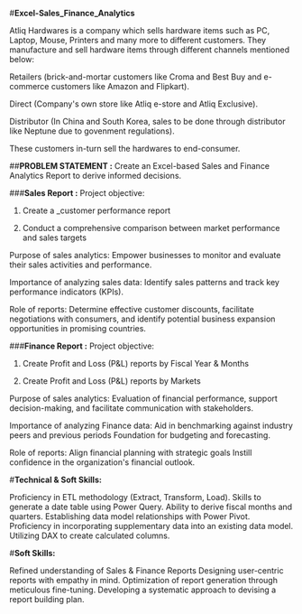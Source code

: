 #**Excel-Sales_Finance_Analytics**

Atliq Hardwares is a company which sells hardware items such as PC, Laptop, Mouse, Printers and many more to different customers. They manufacture and sell hardware items through different channels mentioned below:

Retailers (brick-and-mortar customers like Croma and Best Buy and e-commerce customers like Amazon and Flipkart).

Direct (Company's own store like Atliq e-store and Atliq Exclusive).

Distributor (In China and South Korea, sales to be done through distributor like Neptune due to govenment regulations).

These customers in-turn sell the hardwares to end-consumer.

##**PROBLEM STATEMENT :**
Create an Excel-based Sales and Finance Analytics Report to derive informed decisions.

###**Sales Report :**
Project objective:

1. Create a _customer performance report

2. Conduct a comprehensive comparison between market performance and sales targets

Purpose of sales analytics: Empower businesses to monitor and evaluate their sales activities and performance.

Importance of analyzing sales data: Identify sales patterns and track key performance indicators (KPIs).

Role of reports: Determine effective customer discounts, facilitate negotiations with consumers, and identify potential business expansion opportunities in promising countries.

###**Finance Report :**
Project objective:

1. Create Profit and Loss (P&L) reports by Fiscal Year & Months

2. Create Profit and Loss (P&L) reports by Markets

Purpose of sales analytics: Evaluation of financial performance, support decision-making, and facilitate communication with stakeholders.

Importance of analyzing Finance data: Aid in benchmarking against industry peers and previous periods Foundation for budgeting and forecasting.

Role of reports: Align financial planning with strategic goals Instill confidence in the organization's financial outlook.

#**Technical & Soft Skills:**
 
 Proficiency in ETL methodology (Extract, Transform, Load).
 Skills to generate a date table using Power Query.
 Ability to derive fiscal months and quarters.
 Establishing data model relationships with Power Pivot.
 Proficiency in incorporating supplementary data into an existing data model.
 Utilizing DAX to create calculated columns.

 
#**Soft Skills:**
 
 Refined understanding of Sales & Finance Reports
 Designing user-centric reports with empathy in mind.
 Optimization of report generation through meticulous fine-tuning.
 Developing a systematic approach to devising a report building plan.
